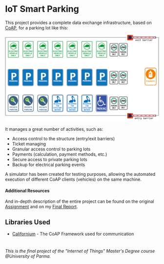 # IoT Smart Parking
This project provides a complete data exchange infrastructure, based on [CoAP](http://coap.technology/), for a parking lot like this:

![Scheme](docs/Scheme.png "Scheme")

It manages a great number of activities​,​ ​such​ ​as: 
* Access​ ​control​ ​to​ ​the​ ​structure​ ​(entry/exit​ ​barriers)
* Ticket​ ​managing 
* Granular​ ​access​ ​control​ ​to​ ​parking​ ​lots 
* Payments​ ​(calculation,​ ​payment​ ​methods,​ ​etc.) 
* Secure​ ​access​ ​to​ ​private​ ​parking​ ​lots 
* Backup​ ​for​ ​electrical​ ​parking​ ​events

A simulator has been created for testing purposes, allowing the automated execution of different CoAP clients (vehicles) on the same machine.

#### Additional Resources
And in-depth description of the entire project can be found on the original [Assignment](docs/Final%20Project.pdf) and on my [Final Report](docs/Report.pdf).

## Libraries Used
- [Californium](https://www.eclipse.org/californium/) - The CoAP Framework used for communication

#
_This is the final project of the "Internet of Things" Master's Degree course @University of Parma._
